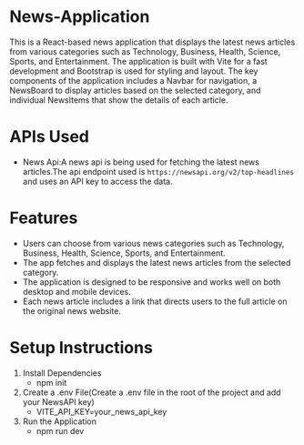 # News-Application
This is a React-based news application that displays the latest news articles from various categories such as Technology, Business, Health, Science, Sports, and Entertainment. The application is built with Vite for a fast development and Bootstrap is used for styling and layout. The key components of the application includes a Navbar for navigation, a NewsBoard to display articles based on the selected category, and individual NewsItems that show the details of each article.

# APIs Used
* News Api:A news api is being used for fetching the latest news articles.The api endpoint used is `https://newsapi.org/v2/top-headlines` and uses an API key to access the data.

# Features
* Users can choose from various news categories such as Technology, Business, Health, Science, Sports, and Entertainment.
*  The app fetches and displays the latest news articles from the selected category.
*  The application is designed to be responsive and works well on both desktop and mobile devices.
*   Each news article includes a link that directs users to the full article on the original news website.

# Setup Instructions
1. Install Dependencies
   * npm init
2. Create a .env File(Create a .env file in the root of the project and add your NewsAPI key)
   * VITE_API_KEY=your_news_api_key
3. Run the Application
   * npm run dev
 

     
      
  
